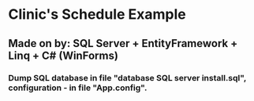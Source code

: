 # Clinic's Schedule Example

## Made on by: SQL Server + EntityFramework + Linq + C# (WinForms)

### Dump SQL database in file "database SQL server install.sql", configuration - in file "App.config".
